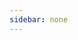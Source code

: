 ```yaml
---
sidebar: none
---
```


<Card :dataSource="dataSource"></Card>

<script>
export default {
  data() {
    return {
      dataSource: [
        {
          url: '/views/javaweb/javaweb.html',
          title: 'Java web基础',
          content: 'Java web 基础学习笔记'
        },
        {
          url: '/views/spring/spring.html',
          title: 'Spring',
          content: 'Spring 学习笔记'
        },
        {
          url: '/views/mybatis/mybatis.html',
          title: 'Mybatis',
          content: 'Mybatis 学习笔记'
        },
        {
          url: '/views/springmvc/springmvc.html',
          title: 'Springmvc',
          content: 'Springmvc 学习笔记'
        },
        {
          url: '/views/linux/linux.html',
          title: 'Linux',
          content: 'linux 学习笔记'
        },
        {
          url: '/views/redis/redis.html',
          title: 'Redis',
          content: 'Redis 学习笔记'
        },
        {
          url: '/views/springboot/springboot.html',
          title: 'SpringBoot',
          content: 'SpringBoot 学习笔记'
        },
        {
          url: '/views/vue/vue.html',
          title: 'Vuejs',
          content: 'Vuejs 学习笔记'
        },
        {
          url: '/views/docker/docker.html',
          title: 'Docker',
          content: 'Docker 学习笔记'
      }]
    }
  }
}
</script>
